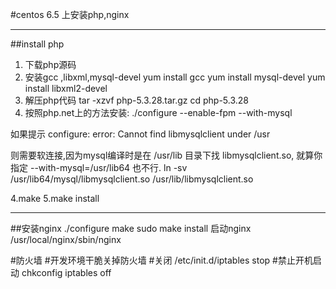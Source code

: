#centos 6.5 上安装php,nginx

----------------
##install  php
1. 下载php源码
2. 安装gcc ,libxml,mysql-devel
        yum install gcc
        yum install mysql-devel
        yum install libxml2-devel
3. 解压php代码
        tar -xzvf php-5.3.28.tar.gz 
        cd php-5.3.28
4. 按照php.net上的方法安装:
        ./configure --enable-fpm --with-mysql

如果提示
configure: error: Cannot find libmysqlclient under /usr

则需要软连接,因为mysql编译时是在 /usr/lib 目录下找 libmysqlclient.so,
就算你指定 --with-mysql=/usr/lib64 也不行.
        ln -sv /usr/lib64/mysql/libmysqlclient.so /usr/lib/libmysqlclient.so

4.make
5.make install

--------------------
##安装nginx
        ./configure
        make
        sudo make install
启动nginx
        /usr/local/nginx/sbin/nginx




#防火墙
#开发环境干脆关掉防火墙
#关闭
/etc/init.d/iptables stop
#禁止开机启动
chkconfig iptables off
